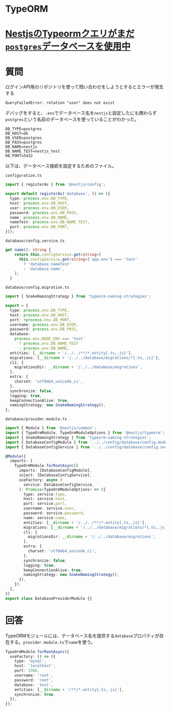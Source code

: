 # TypeORM

# [NestjsのTypeormクエリがまだ`postgres`データベースを使用中](https://stackoverflow.com/questions/72175502/nestjs-typeorm-query-still-using-postgres-database)

# 質問

ログインAPI用のリポジトリを使って問い合わせをしようとするとエラーが発生する

```
QueryFailedError: relation "user" does not exist
```

デバッグをすると、`.env`でデータベース名を`nestjs`と設定したにも関わらず`postgres`という名前のデータベースを使っていることがわかった。

```
DB_TYPE=postgres
DB_HOST=db
DB_USER=postgres
DB_PASS=postgres
DB_NAME=nestjs
DB_NAME_TEST=nestjs_test
DB_PORT=5432
```

以下は、データベース接続を設定するためのファイル。

`configuration.ts`

```ts
import { registerAs } from '@nestjs/config';

export default registerAs('database', () => ({
  type: process.env.DB_TYPE,
  host: process.env.DB_HOST,
  user: process.env.DB_USER,
  password: process.env.DB_PASS,
  name: process.env.DB_NAME,
  nameTest: process.env.DB_NAME_TEST,
  port: process.env.DB_PORT,
}));
```

`database/config.service.ts`

```ts
get name(): string {
    return this.configService.get<string>(
      this.configService.get<string>('app.env') === 'test'
        ? 'database.nameTest'
        : 'database.name',
    );
  }
```

`database/config.migration.ts`

```ts
import { SnakeNamingStrategy } from 'typeorm-naming-strategies';

export = {
  type: process.env.DB_TYPE,
  host: process.env.DB_HOST,
  port: +process.env.DB_PORT,
  username: process.env.DB_USER,
  password: process.env.DB_PASS,
  database:
    process.env.NODE_ENV === 'test'
      ? process.env.DB_NAME_TEST
      : process.env.DB_NAME,
  entities: [__dirname + '/../../**/*.entity{.ts,.js}'],
  migrations: [__dirname + '/../../database/migrations/*{.ts,.js}'],
  cli: {
    migrationsDir: __dirname + '/../../database/migrations',
  },
  extra: {
    charset: 'utf8mb4_unicode_ci',
  },
  synchronize: false,
  logging: true,
  keepConnectionAlive: true,
  namingStrategy: new SnakeNamingStrategy(),
};
```

`database/provider.module.ts`

```ts
import { Module } from '@nestjs/common';
import { TypeOrmModule, TypeOrmModuleOptions } from '@nestjs/typeorm';
import { SnakeNamingStrategy } from 'typeorm-naming-strategies';
import { DatabaseConfigModule } from '../../config/database/config.module';
import { DatabaseConfigService } from '../../config/database/config.service';

@Module({
  imports: [
    TypeOrmModule.forRootAsync({
      imports: [DatabaseConfigModule],
      inject: [DatabaseConfigService],
      useFactory: async (
        service: DatabaseConfigService,
      ): Promise<TypeOrmModuleOptions> => ({
        type: service.type,
        host: service.host,
        port: service.port,
        username: service.user,
        password: service.password,
        name: service.name,
        entities: [__dirname + '/../../**/*.entity{.ts,.js}'],
        migrations: [__dirname + '/../../database/migrations/*{.ts,.js}'],
        cli: {
          migrationsDir: __dirname + '/../../database/migrations',
        },
        extra: {
          charset: 'utf8mb4_unicode_ci',
        },
        synchronize: false,
        logging: true,
        keepConnectionAlive: true,
        namingStrategy: new SnakeNamingStrategy(),
      }),
    }),
  ],
})
export class DatabaseProviderModule {}
```


# 回答

TypeORMモジュールには、データベース名を提供する`database`プロパティが存在する。`provider.module.ts`で`name`を使う。

```ts
TypeOrmModule.forRootAsync({
  useFactory: () => ({
    type: 'mysql',
    host: 'localhost',
    port: 3306,
    username: 'root',
    password: 'root',
    database: 'test',
    entities: [__dirname + '/**/*.entity{.ts,.js}'],
    synchronize: true,
  }),
});
```